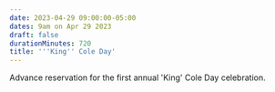 ```yaml
---
date: 2023-04-29 09:00:00-05:00
dates: 9am on Apr 29 2023
draft: false
durationMinutes: 720
title: '''King'' Cole Day'
---
```


Advance reservation for the first annual 'King' Cole Day celebration.
